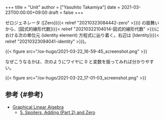 +++
title = "Unit"
author = ["Yasuhito Takamiya"]
date = 2021-03-23T00:00:00+09:00
draft = false
+++

ゼロジェネレータ ([Zero]({{< relref "20210323084442-zero" >}})) の振舞いから、[図式的線形代数]({{< relref "20210322104014-図式的線形代数" >}})における次の単位元 (identity element) 方程式に辿り着く。右辺は [Identity]({{< relref "20210323094041-identity" >}})。

{{< figure src="/ox-hugo/2021-03-22_16-59-45_screenshot.png" >}}

なぜこうなるかは、次のようにワイヤに 0 と変数を振ってみれば分かりやすい。

{{< figure src="/ox-hugo/2021-03-22_17-01-03_screenshot.png" >}}


## 参考 {#参考}

-   [Graphical Linear Algebra](https://graphicallinearalgebra.net/)
    -   [5. Spoilers, Adding (Part 2) and Zero](https://graphicallinearalgebra.net/2015/04/30/spoilers-adding-part-2-and-zero/)
